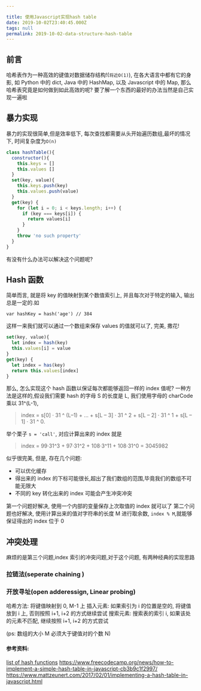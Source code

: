 ```yaml
---

title: 使用Javascript实现hash table
date: 2019-10-02T23:40:45.000Z
tags: null
permalink: 2019-10-02-data-structure-hash-table
---
```


## 前言

哈希表作为一种高效的键值对数据储存结构!(`将近O(1)`), 在各大语言中都有它的身影, 如 Python 中的 dict, Java 中的 HashMap, 以及 Javascript 中的 Map, 那么哈希表究竟是如何做到如此高效的呢? 要了解一个东西的最好的办法当然是自己实现一遍啦

## 暴力实现

暴力的实现很简单,但是效率低下, 每次查找都需要从头开始遍历数组,最坏的情况下, 时间复杂度为`O(n)`

```js
class hashTable(){
  constructor(){
    this.keys = []
    this.values []
  }
  set(key, value){
    this.keys.push(key)
    this.values.push(value)
  }
  get(key) {
    for (let i = 0; i < keys.length; i++) {
      if (key === keys[i]) {
        return values[i]
      }
    }
    throw 'no such property'
  }
}
```

有没有什么办法可以解决这个问题呢?

## Hash 函数

简单而言, 就是将 key 的值映射到某个数值索引上, 并且每次对于特定的输入, 输出总是一定的.如

```
var hashKey = hash('age') // 384
```

这样一来我们就可以通过一个数组来保存 values 的值就可以了, 完美, 撒花!

```js
set(key, value){
  let index = hash(key)
  this.values[i] = value
}
get(key) {
  let index = has(key)
  return this.values[index]
}
```

那么, 怎么实现这个 hash 函数以保证每次都能够返回一样的 index 值呢? 一种方法是这样的,假设我们需要 hash 的字母 S 的长度是 L, 我们使用字母的 charCode 乘以 31^(L-1),

> index = s[0] · 31 ^ (L–1) + … + s[L – 3] · 31 ^ 2 + s[L – 2] · 31 ^ 1 + s[L – 1] · 31 ^ 0.

举个栗子 `s = 'call'`, 对应计算出来的 index 就是

> index = 99·31^3 + 97·31^2 + 108·3^11 + 108·31^0 = 3045982

似乎很完美, 但是, 存在几个问题:

- 可以优化缓存
- 得出来的 index 的下标可能很长,超出了我们数组的范围,毕竟我们的数组不可能无限大
- 不同的 key 转化出来的 index 可能会产生冲突冲突

第一个问题好解决, 使用一个内部的变量保存上次取值的 index 就可以了
第二个问题也好解决, 使用计算出来的值对字符串的长度 M 进行取余数, `index % M`,就能够保证得出的 index 位于 0

## 冲突处理

麻烦的是第三个问题,index 索引的冲突问题,对于这个问题, 有两种经典的实现思路

### 拉链法(seperate chaining )

### 开放寻址(open adderessign, Linear probing)

哈希方法: 将键值映射到 0, M-1 上
插入元素: 如果索引为 i 的位置是空的, 将键值放到 i 上, 否则按照 i+1, i+2 的方式继续尝试
搜索元素: 搜索表的索引 i, 如果该处的元素不匹配, 继续按照 i+1, i+2 的方式尝试

(ps: 数组的大小 M 必须大于键值对的个数 N)

#### 参考资料:

[list of hash functions](https://en.wikipedia.org/wiki/List_of_hash_functions)
https://www.freecodecamp.org/news/how-to-implement-a-simple-hash-table-in-javascript-cb3b9c1f2997/
https://www.mattzeunert.com/2017/02/01/implementing-a-hash-table-in-javascript.html

